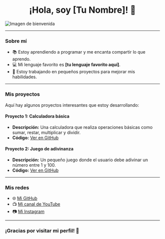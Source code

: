 <div align="center">
  <h1>¡Hola, soy [Tu Nombre]! 👋</h1>
</div>

<img src="https://via.placeholder.com/400x200.png?text=Bienvenido+a+mi+perfil" alt="Imagen de bienvenida" style="display: block; margin: 0 auto;">

---

### Sobre mí

- 📚 Estoy aprendiendo a programar y me encanta compartir lo que aprendo.
- 💻 Mi lenguaje favorito es **[tu lenguaje favorito aquí]**.
- 🚀 Estoy trabajando en pequeños proyectos para mejorar mis habilidades.

---

### Mis proyectos

Aquí hay algunos proyectos interesantes que estoy desarrollando:

#### Proyecto 1: Calculadora básica
- **Descripción:** Una calculadora que realiza operaciones básicas como sumar, restar, multiplicar y dividir.
- **Código:** [Ver en GitHub](https://github.com/tuusuario/proyecto-calculadora)

#### Proyecto 2: Juego de adivinanza
- **Descripción:** Un pequeño juego donde el usuario debe adivinar un número entre 1 y 100.
- **Código:** [Ver en GitHub](https://github.com/tuusuario/proyecto-adivinanza)

---

### Mis redes

- 🌐 [Mi GitHub](https://github.com/tuusuario)
- 📺 [Mi canal de YouTube](https://youtube.com/tuusuario)
- 📷 [Mi Instagram](https://instagram.com/tuusuario)

---

### ¡Gracias por visitar mi perfil! 🌟
